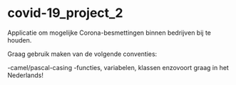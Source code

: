 # covid-19_project_2
Applicatie om mogelijke Corona-besmettingen binnen bedrijven bij te houden.

Graag gebruik maken van de volgende conventies: 

-camel/pascal-casing
-functies, variabelen, klassen enzovoort graag in het Nederlands!
